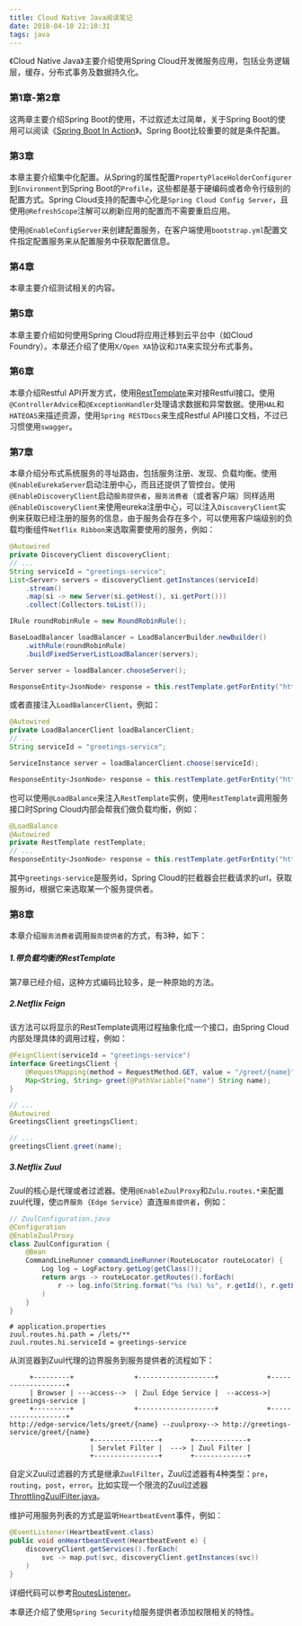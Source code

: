```yaml
---
title: Cloud Native Java阅读笔记
date: 2018-04-10 22:10:31
tags: java
---
```


《Cloud Native Java》主要介绍使用Spring Cloud开发微服务应用，包括业务逻辑层，缓存，分布式事务及数据持久化。

### 第1章-第2章

这两章主要介绍Spring Boot的使用，不过叙述太过简单，关于Spring Boot的使用可以阅读《[Spring Boot In Action](https://www.manning.com/books/spring-boot-in-action?)》。Spring Boot比较重要的就是条件配置。

### 第3章

本章主要介绍集中化配置。从Spring的属性配置`PropertyPlaceHolderConfigurer`到`Environment`到Spring Boot的`Profile`，这些都是基于硬编码或者命令行级别的配置方式。Spring Cloud支持的配置中心化是`Spring Cloud Config Server`，且使用`@RefreshScope`注解可以刷新应用的配置而不需要重启应用。



使用`@EnableConfigServer`来创建配置服务，在客户端使用`bootstrap.yml`配置文件指定配置服务来从配置服务中获取配置信息。

### 第4章

本章主要介绍测试相关的内容。

### 第5章

本章主要介绍如何使用Spring Cloud将应用迁移到云平台中（如Cloud Foundry）。本章还介绍了使用`X/Open XA`协议和`JTA`来实现分布式事务。

### 第6章

本章介绍Restful API开发方式，使用[RestTemplate](https://docs.spring.io/spring-framework/docs/current/javadoc-api/org/springframework/web/client/RestTemplate.html)来对接Restful接口。使用`@ControllerAdvice`和`@ExceptionHandler`处理请求数据和异常数据。使用`HAL`和`HATEOAS`来描述资源，使用`Spring RESTDocs`来生成Restful API接口文档，不过已习惯使用`swagger`。

### 第7章

本章介绍分布式系统服务的寻址路由，包括服务注册、发现、负载均衡。使用`@EnableEurekaServer`启动注册中心，而且还提供了管控台。使用`@EnableDiscoveryClient`启动`服务提供者`，`服务消费者`（或者客户端）同样适用`@EnableDiscoveryClient`来使用eureka注册中心，可以注入`DiscoveryClient`实例来获取已经注册的服务的信息，由于服务会存在多个，可以使用客户端级别的负载均衡组件`Netflix Ribbon`来选取需要使用的服务，例如：

```java
@Autowired
private DiscoveryClient discoveryClient;
// ...
String serviceId = "greetings-service";
List<Server> servers = discoveryClient.getInstances(serviceId)
    .stream()
    .map(si -> new Server(si.getHost(), si.getPort()))
    .collect(Collectors.toList());

IRule roundRobinRule = new RoundRobinRule();

BaseLoadBalancer loadBalancer = LoadBalancerBuilder.newBuilder()
    .withRule(roundRobinRule)
    .buildFixedServerListLoadBalancer(servers);

Server server = loadBalancer.chooseServer();

ResponseEntity<JsonNode> response = this.restTemplate.getForEntity("http://" + server.getHost() + ":" + server.getPort() + "/hi/{name}", JsonNode.class, variables);
```

或者直接注入`LoadBalancerClient`，例如：

```java
@Autowired
private LoadBalancerClient loadBalancerClient;
// ...
String serviceId = "greetings-service";

ServiceInstance server = loadBalancerClient.choose(serviceId);

ResponseEntity<JsonNode> response = this.restTemplate.getForEntity("http://" + server.getHost() + ":" + server.getPort() + "/hi/{name}", JsonNode.class, variables);
```

也可以使用`@LoadBalance`来注入`RestTemplate`实例，使用`RestTemplate`调用服务接口时Spring Cloud内部会帮我们做负载均衡，例如：

```java
@LoadBalance
@Autowired
private RestTemplate restTemplate;
// ...
ResponseEntity<JsonNode> response = this.restTemplate.getForEntity("http://greetings-service/hi/{name}", JsonNode.class, variables);
```

其中`greetings-service`是服务id，Spring Cloud的拦截器会拦截请求的url，获取服务id，根据它来选取某一个服务提供者。

### 第8章

本章介绍`服务消费者`调用`服务提供者`的方式，有3种，如下：

##### 1.带负载均衡的RestTemplate

第7章已经介绍，这种方式编码比较多，是一种原始的方法。

##### 2.Netflix Feign

该方法可以将显示的RestTemplate调用过程抽象化成一个接口，由Spring Cloud内部处理具体的调用过程，例如：

```java
@FeignClient(serviceId = "greetings-service")
interface GreetingsClient {
    @RequestMapping(method = RequestMethod.GET, value = "/greet/{name}")
    Map<String, String> greet(@PathVariable("name") String name);
}

// ...
@Autowired
GreetingsClient greetingsClient;

// ...
greetingsClient.greet(name);
```

##### 3.Netflix Zuul

Zuul的核心是代理或者过滤器。使用`@EnableZuulProxy`和`Zulu.routes.*`来配置zuul代理，使`边界服务`（`Edge Service`）直连`服务提供者`，例如：

```java
// ZuulConfiguration.java
@Configuration
@EnableZuulProxy
class ZuulConfiguration {
    @Bean
    CommandLineRunner commandLineRunner(RouteLocator routeLocator) {
        Log log = LogFactory.getLog(getClass());
        return args -> routeLocator.getRoutes().forEach(
        	r -> log.info(String.format("%s (%s) %s", r.getId(), r.getLocation(), r.getFullPath()));
        )
    }
}
```

```properties
# application.properties
zuul.routes.hi.path = /lets/**
zuul.routes.hi.serviceId = greetings-service
```

从浏览器到Zuul代理的边界服务到服务提供者的流程如下：

```text
     +---------+               +-------------------+            +-------------------+
     | Browser | ---access-->  | Zuul Edge Service |  --access->| greetings-service |
     +---------+               +-------------------+            +-------------------+
http://edge-service/lets/greet/{name} --zuulproxy--> http://greetings-service/greet/{name}
                    +----------------+       +-------------+
                    | Servlet Filter |  ---> | Zuul Filter |
                    +----------------+       +-------------+
```

自定义Zuul过滤器的方式是继承`ZuulFilter`，Zuul过滤器有4种类型：`pre`，`routing`，`post`，`error`。比如实现一个限流的Zuul过滤器[ThrottlingZuulFilter.java](https://github.com/cloud-native-java/edge/blob/master/edge-service/src/main/java/greetings/ThrottlingZuulFilter.java)。



维护可用服务列表的方式是监听`HeartbeatEvent`事件，例如：

```java
@EventListener(HeartbeatEvent.class)
public void onHeartbeantEvent(HeartbeatEvent e) {
    discoveryClient.getServices().forEach(
    	svc -> map.put(svc, discoveryClient.getInstances(svc))
    )
}
```

详细代码可以参考[RoutesListener](https://github.com/cloud-native-java/edge/blob/master/edge-service/src/main/java/greetings/RoutesListener.java)。

本章还介绍了使用`Spring Security`给服务提供者添加权限相关的特性。